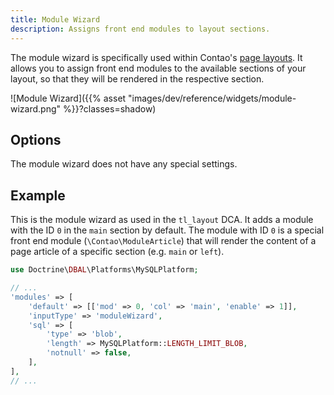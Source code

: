 ```yaml
---
title: Module Wizard
description: Assigns front end modules to layout sections.
---
```



The module wizard is specifically used within Contao's [page layouts][PageLayouts]. It allows you to assign front end
modules to the available sections of your layout, so that they will be rendered in the respective section.

![Module Wizard]({{% asset "images/dev/reference/widgets/module-wizard.png" %}}?classes=shadow)


## Options

The module wizard does not have any special settings.


## Example

This is the module wizard as used in the `tl_layout` DCA. It adds a module with the ID `0` in the `main` section by
default. The module with ID `0` is a special front end module (`\Contao\ModuleArticle`) that will render the content of
a page article of a specific section (e.g. `main` or `left`).

```php
use Doctrine\DBAL\Platforms\MySQLPlatform;

// ...
'modules' => [
    'default' => [['mod' => 0, 'col' => 'main', 'enable' => 1]],
    'inputType' => 'moduleWizard',
    'sql' => [
        'type' => 'blob',
        'length' => MySQLPlatform::LENGTH_LIMIT_BLOB,
        'notnull' => false,
    ],
],
// ...
```


[PageLayouts]: https://docs.contao.org/manual/en/layout/theme-manager/manage-page-layouts/
